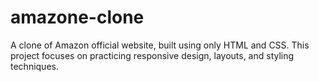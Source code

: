# amazone-clone

A clone of Amazon official website, built using only HTML and CSS.
This project focuses on practicing responsive design, layouts, and styling techniques.
